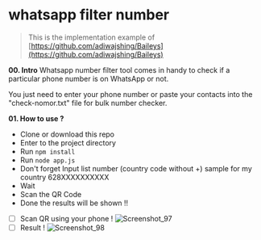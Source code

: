 
# whatsapp filter number

> This is the implementation example of [https://github.com/adiwajshing/Baileys](https://github.com/adiwajshing/Baileys)


**00. Intro**
Whatsapp number filter tool comes in handy to check if a particular phone number is on WhatsApp or not.

You just need to enter your phone number or paste your contacts into the "check-nomor.txt" file for bulk number checker.

**01. How to use ?**

- Clone or download this repo
- Enter to the project directory
- Run `npm install`
- Run `node app.js`
- Don't forget Input list number (country code without +) sample for my country 628XXXXXXXXXX
- Wait
- Scan the QR Code 
- Done the results will be shown !!
   

 - [ ] Scan QR using your phone !
![Screenshot_97](https://user-images.githubusercontent.com/3745442/129666830-351f654c-e626-40ec-85b5-92c8f6454ffa.png)
 - [ ] Result !
![Screenshot_98](https://user-images.githubusercontent.com/3745442/129667533-341e6c98-eac1-4e2e-b475-f5eb45a5273c.png)
